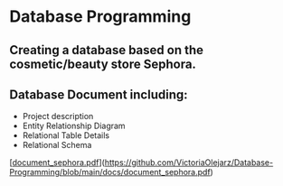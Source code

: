 # Database Programming

## Creating a database based on the cosmetic/beauty store Sephora.
## Database Document including:
- Project description
- Entity Relationship Diagram
- Relational Table Details
- Relational Schema

[[document_sephora.pdf](https://github.com/user-attachments/files/15517261/document_sephora.pdf)](https://github.com/VictoriaOlejarz/Database-Programming/blob/main/docs/document_sephora.pdf)

